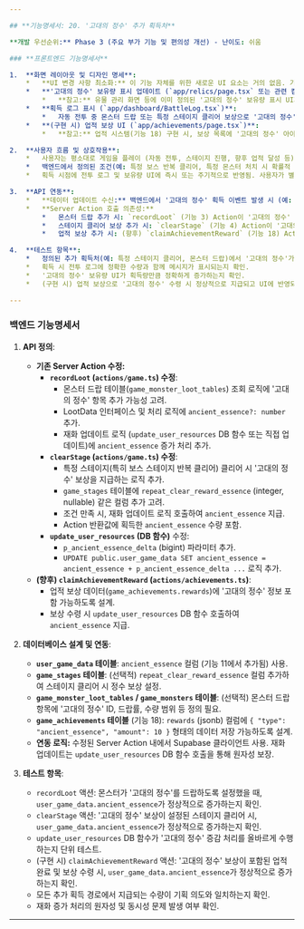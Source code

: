 ```yaml
---

## **기능명세서: 20. '고대의 정수' 추가 획득처**

**개발 우선순위:** Phase 3 (주요 부가 기능 및 편의성 개선) - 난이도: 쉬움

### **프론트엔드 기능명세서**

1.  **화면 레이아웃 및 디자인 명세**:
    *   **UI 변경 사항 최소화:** 이 기능 자체를 위한 새로운 UI 요소는 거의 없음. 기존 UI 컴포넌트의 데이터 업데이트가 중요.
    *   **'고대의 정수' 보유량 표시 업데이트 (`app/relics/page.tsx` 또는 관련 컴포넌트)**:
        *   **참고:** 유물 관리 화면 등에 이미 정의된 '고대의 정수' 보유량 표시 UI가 새로운 획득처에서 얻었을 때 실시간(또는 적절한 시점)으로 업데이트되어야 함. (기능 11 명세서 참조)
    *   **획득 로그 표시 (`app/dashboard/BattleLog.tsx`)**:
        *   자동 전투 중 몬스터 드랍 또는 특정 스테이지 클리어 보상으로 '고대의 정수'를 획득했을 경우, 전투 로그에 해당 내역 표시 (예: "+5 고대의 정수 (스테이지 클리어 보상)"). (기능 3 명세서 참조)
    *   **(구현 시) 업적 보상 UI (`app/achievements/page.tsx`)**:
        *   **참고:** 업적 시스템(기능 18) 구현 시, 보상 목록에 '고대의 정수' 아이콘과 수량이 표시될 수 있어야 함.

2.  **사용자 흐름 및 상호작용**:
    *   사용자는 평소대로 게임을 플레이 (자동 전투, 스테이지 진행, 향후 업적 달성 등).
    *   백엔드에서 정의된 조건(예: 특정 보스 반복 클리어, 특정 몬스터 처치 시 확률적 드랍, 업적 달성) 충족 시 '고대의 정수' 자동 획득.
    *   획득 시점에 전투 로그 및 보유량 UI에 즉시 또는 주기적으로 반영됨. 사용자가 별도로 수행하는 액션은 없음 (업적 보상 수령 제외).

3.  **API 연동**:
    *   **데이터 업데이트 수신:** 백엔드에서 '고대의 정수' 획득 이벤트 발생 시 (예: Server Action 응답, Supabase Realtime 등 활용 가능), 클라이언트의 보유량 상태 업데이트 필요.
    *   **Server Action 호출 의존성:**
        *   몬스터 드랍 추가 시: `recordLoot` (기능 3) Action이 '고대의 정수' 획득 정보를 처리하고 반환해야 함.
        *   스테이지 클리어 보상 추가 시: `clearStage` (기능 4) Action이 '고대의 정수' 보상 정보를 처리하고 반환해야 함.
        *   업적 보상 추가 시: (향후) `claimAchievementReward` (기능 18) Action이 '고대의 정수' 지급 처리.

4.  **테스트 항목**:
    *   정의된 추가 획득처(예: 특정 스테이지 클리어, 몬스터 드랍)에서 '고대의 정수'가 실제로 획득되는지 확인 (백엔드 로그 또는 DB 확인 병행).
    *   획득 시 전투 로그에 정확한 수량과 함께 메시지가 표시되는지 확인.
    *   '고대의 정수' 보유량 UI가 획득량만큼 정확하게 증가하는지 확인.
    *   (구현 시) 업적 보상으로 '고대의 정수' 수령 시 정상적으로 지급되고 UI에 반영되는지 확인.

---
```


### **백엔드 기능명세서**

1.  **API 정의**:
    *   **기존 Server Action 수정:**
        *   **`recordLoot` (`actions/game.ts`) 수정**:
            *   몬스터 드랍 테이블(`game_monster_loot_tables`) 조회 로직에 '고대의 정수' 항목 추가 가능성 고려.
            *   LootData 인터페이스 및 처리 로직에 `ancient_essence?: number` 추가.
            *   재화 업데이트 로직 (`update_user_resources` DB 함수 또는 직접 업데이트)에 `ancient_essence` 증가 처리 추가.
        *   **`clearStage` (`actions/game.ts`) 수정**:
            *   특정 스테이지(특히 보스 스테이지 반복 클리어) 클리어 시 '고대의 정수' 보상을 지급하는 로직 추가.
            *   `game_stages` 테이블에 `repeat_clear_reward_essence` (integer, nullable) 같은 컬럼 추가 고려.
            *   조건 만족 시, 재화 업데이트 로직 호출하여 `ancient_essence` 지급.
            *   Action 반환값에 획득한 `ancient_essence` 수량 포함.
        *   **`update_user_resources` (DB 함수)** 수정:
            *   `p_ancient_essence_delta` (bigint) 파라미터 추가.
            *   `UPDATE public.user_game_data SET ancient_essence = ancient_essence + p_ancient_essence_delta ...` 로직 추가.
    *   **(향후) `claimAchievementReward` (`actions/achievements.ts`)**:
        *   업적 보상 데이터(`game_achievements.rewards`)에 '고대의 정수' 정보 포함 가능하도록 설계.
        *   보상 수령 시 `update_user_resources` DB 함수 호출하여 `ancient_essence` 지급.

2.  **데이터베이스 설계 및 연동**:
    *   **`user_game_data` 테이블**: `ancient_essence` 컬럼 (기능 11에서 추가됨) 사용.
    *   **`game_stages` 테이블**: (선택적) `repeat_clear_reward_essence` 컬럼 추가하여 스테이지 클리어 시 정수 보상 설정.
    *   **`game_monster_loot_tables` / `game_monsters` 테이블**: (선택적) 몬스터 드랍 항목에 '고대의 정수' ID, 드랍률, 수량 범위 등 정의 필요.
    *   **`game_achievements` 테이블** (기능 18): `rewards` (jsonb) 컬럼에 `{ "type": "ancient_essence", "amount": 10 }` 형태의 데이터 저장 가능하도록 설계.
    *   **연동 로직:** 수정된 Server Action 내에서 Supabase 클라이언트 사용. 재화 업데이트는 `update_user_resources` DB 함수 호출을 통해 원자성 보장.

3.  **테스트 항목**:
    *   `recordLoot` 액션: 몬스터가 '고대의 정수'를 드랍하도록 설정했을 때, `user_game_data.ancient_essence`가 정상적으로 증가하는지 확인.
    *   `clearStage` 액션: '고대의 정수' 보상이 설정된 스테이지 클리어 시, `user_game_data.ancient_essence`가 정상적으로 증가하는지 확인.
    *   `update_user_resources` DB 함수가 '고대의 정수' 증감 처리를 올바르게 수행하는지 단위 테스트.
    *   (구현 시) `claimAchievementReward` 액션: '고대의 정수' 보상이 포함된 업적 완료 및 보상 수령 시, `user_game_data.ancient_essence`가 정상적으로 증가하는지 확인.
    *   모든 추가 획득 경로에서 지급되는 수량이 기획 의도와 일치하는지 확인.
    *   재화 증가 처리의 원자성 및 동시성 문제 발생 여부 확인.

---
